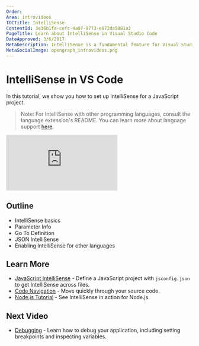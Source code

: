 ```yaml
---
Order:
Area: introvideos
TOCTitle: IntelliSense
ContentId: 3e36b1fa-cefc-4a07-9773-e672da5881a2
PageTitle: Learn about IntelliSense in Visual Studio Code
DateApproved: 3/6/2017
MetaDescription: IntelliSense is a fundamental feature for Visual Studio Code. In this article, learn how to use IntelliSense for JavaScript in VS Code.
MetaSocialImage: opengraph_introvideos.png
---
```


# IntelliSense in VS Code

In this tutorial, we show you how to set up IntelliSense for a JavaScript project.

> Note: For IntelliSense with other programming languages, consult the language extension's README. You can learn more about language support [here](/docs/languages/overview.md).

<iframe src="https://www.youtube.com/embed/lSPHucggmLo?rel=0&amp;disablekb=0&amp;modestbranding=1&amp;showinfo=0" frameborder="0" allowfullscreen></iframe>

## Outline

* IntelliSense basics
* Parameter Info
* Go To Definition
* JSON IntelliSense
* Enabling IntelliSense for other languages

## Learn More

* [JavaScript IntelliSense](/docs/languages/javascript.md#intellisense) - Define a JavaScript project with `jsconfig.json` to get IntelliSense across files.
* [Code Navigation](/docs/editor/editingevolved.md) - Move quickly through your source code.
* [Node.js Tutorial](/docs/nodejs/nodejs-tutorial.md) - See IntelliSense in action for Node.js.

## Next Video

* [Debugging](/docs/introvideos/debugging.md) - Learn how to debug your application, including setting breakpoints and inspecting variables.
